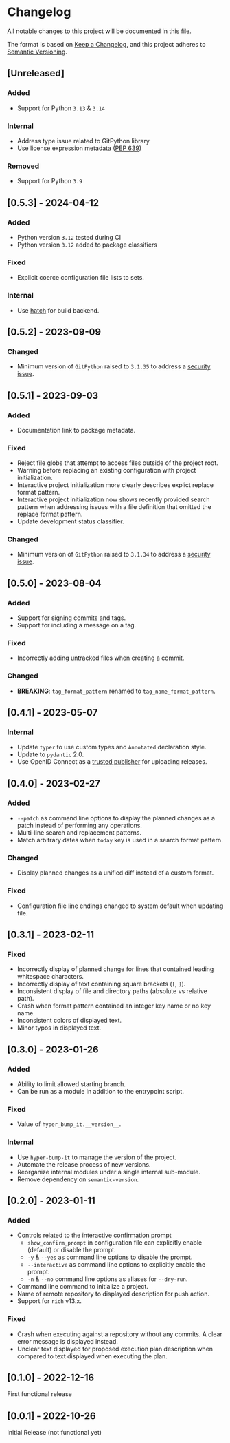 # Changelog
All notable changes to this project will be documented in this file.

The format is based on [Keep a Changelog](https://keepachangelog.com/en/1.0.0/),
and this project adheres to [Semantic Versioning](https://semver.org/spec/v2.0.0.html).

## [Unreleased]

### Added

* Support for Python `3.13` & `3.14` 

### Internal

- Address type issue related to GitPython library
- Use license expression metadata ([PEP 639][pep-639])

### Removed

- Support for Python `3.9`

## [0.5.3] - 2024-04-12

### Added

* Python version `3.12` tested during CI
* Python version `3.12` added to package classifiers

### Fixed

* Explicit coerce configuration file lists to sets.

### Internal

- Use [hatch][hatch] for build backend.

## [0.5.2] - 2023-09-09

### Changed

* Minimum version of `GitPython` raised to `3.1.35` to address a [security issue][gitpython-security-2].


## [0.5.1] - 2023-09-03

### Added

* Documentation link to package metadata.

### Fixed

* Reject file globs that attempt to access files outside of the project root.
* Warning before replacing an existing configuration with project initialization.
* Interactive project initialization more clearly describes explict replace format pattern.
* Interactive project initialization now shows recently provided search pattern when addressing
    issues with a file definition that omitted the replace format pattern.
* Update development status classifier.

### Changed

* Minimum version of `GitPython` raised to `3.1.34` to address a [security issue][gitpython-security-1].

## [0.5.0] - 2023-08-04

### Added

* Support for signing commits and tags.
* Support for including a message on a tag.

### Fixed

* Incorrectly adding untracked files when creating a commit.

### Changed

* **BREAKING**: `tag_format_pattern` renamed to `tag_name_format_pattern`.

## [0.4.1] - 2023-05-07

### Internal

* Update `typer` to use custom types and `Annotated` declaration style.
* Update to `pydantic` 2.0.
* Use OpenID Connect as a [trusted publisher][trusted-publishers] for uploading releases.

## [0.4.0] - 2023-02-27

### Added

* `--patch` as command line options to display the planned changes as a patch instead of performing
    any operations.
* Multi-line search and replacement patterns.
* Match arbitrary dates when `today` key is used in a search format pattern.

### Changed

* Display planned changes as a unified diff instead of a custom format.

### Fixed

* Configuration file line endings changed to system default when updating file.

## [0.3.1] - 2023-02-11

### Fixed

* Incorrectly display of planned change for lines that contained leading whitespace characters.
* Incorrectly display of text containing square brackets (`[`, `]`).
* Inconsistent display of file and directory paths (absolute vs relative path).
* Crash when format pattern contained an integer key name or no key name.
* Inconsistent colors of displayed text.
* Minor typos in displayed text.

## [0.3.0] - 2023-01-26

### Added

* Ability to limit allowed starting branch.
* Can be run as a module in addition to the entrypoint script.

### Fixed

* Value of `hyper_bump_it.__version__`.

### Internal

* Use `hyper-bump-it` to manage the version of the project.
* Automate the release process of new versions.
* Reorganize internal modules under a single internal sub-module.
* Remove dependency on `semantic-version`.

## [0.2.0] - 2023-01-11

### Added

* Controls related to the interactive confirmation prompt
    * `show_confirm_prompt` in configuration file can explicitly enable (default) or disable the
        prompt.
    * `-y` & `--yes` as command line options to disable the prompt.
    * `--interactive` as command line options to explicitly enable the prompt.
    * `-n` & `--no` command line options as aliases for `--dry-run`.
* Command line command to initialize a project.
* Name of remote repository to displayed description for push action.
* Support for `rich` v13.x.

### Fixed

* Crash when executing against a repository without any commits. A clear error message is displayed
    instead.
* Unclear text displayed for proposed execution plan description when compared to text displayed
    when executing the plan.

## [0.1.0] - 2022-12-16

First functional release

## [0.0.1] - 2022-10-26

Initial Release (not functional yet)

[pep-639]: https://peps.python.org/pep-0639/
[trusted-publishers]: https://docs.pypi.org/trusted-publishers/
[gitpython-security-1]: https://github.com/advisories/GHSA-wfm5-v35h-vwf4
[gitpython-security-2]: https://github.com/advisories/GHSA-cwvm-v4w8-q58c
[hatch]: https://hatch.pypa.io/latest/
